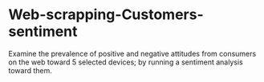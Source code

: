 # Web-scrapping-Customers-sentiment
Examine the prevalence of positive and negative attitudes from consumers on the web toward 5 selected devices; by running a sentiment analysis toward them.
